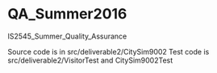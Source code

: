 # QA_Summer2016
IS2545_Summer_Quality_Assurance

Source code is in src/deliverable2/CitySim9002
Test code is src/deliverable2/VisitorTest and CitySim9002Test
